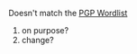 Doesn't match the [PGP Wordlist](http://en.wikipedia.org/wiki/PGP_word_list)

1. on purpose?
2. change?
